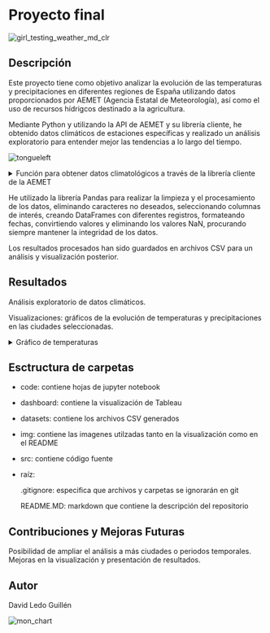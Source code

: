# Proyecto final

![girl_testing_weather_md_clr](https://github.com/illegalvoidundead/Proyecto_final/assets/143459249/31ca36bd-3d66-4115-a53b-e9b5bdcbcb65)

## Descripción
Este proyecto tiene como objetivo analizar la evolución de las temperaturas y precipitaciones en diferentes regiones de España utilizando datos proporcionados por AEMET (Agencia Estatal de Meteorología), así como el uso de recursos hídrigcos destinado a la agricultura. 

Mediante Python y utilizando la API de AEMET y su librería cliente, he obtenido datos climáticos de estaciones específicas y realizado un análisis exploratorio para entender mejor las tendencias a lo largo del tiempo.

![tongueleft](https://github.com/illegalvoidundead/Proyecto_final/assets/143459249/6a7614f7-fdf5-4f07-a19c-dec384c11a55)

<details>
<summary>Función para obtener datos climatológicos a través de la librería cliente de la AEMET</summary>

[![Captura de pantalla 2023-12-07 a las 17 05 10](https://github.com/illegalvoidundead/Proyecto_final/assets/143459249/35d282c2-78db-41d2-91bb-cfbbd8b391ca)](https://github.com/illegalvoidundead/Proyecto_final/blob/main/code/python-aemet.ipynb)


</details>

He utilizado la librería Pandas para realizar la limpieza y el procesamiento de los datos, eliminando caracteres no deseados, seleccionando columnas de interés, creando DataFrames con diferentes registros, formateando fechas, convirtiendo valores y eliminando los valores NaN, procurando siempre mantener la integridad de los datos.

Los resultados procesados han sido guardados en archivos CSV para un análisis y visualización posterior.

## Resultados

Análisis exploratorio de datos climáticos.

Visualizaciones: gráficos de la evolución de temperaturas y precipitaciones en las ciudades seleccionadas.

<details>
<summary>Gráfico de temperaturas</summary>

![Captura de pantalla 2023-12-07 a las 16 53 17](https://github.com/illegalvoidundead/Proyecto_final/assets/143459249/012e689e-8478-4bbd-b7a5-693d6d085ecb)

</details>

## Esctructura de carpetas


* code: contiene hojas de jupyter notebook
* dashboard: contiene la visualización de Tableau
* datasets: contiene los archivos CSV generados 
* img: contiene las imagenes utilzadas tanto en la visualización como en el README
* src: contiene código fuente
* raíz:

  .gitignore: especifica que archivos y carpetas se ignorarán en git
  
  README.MD: markdown que contiene la descripción del repositorio


## Contribuciones y Mejoras Futuras
Posibilidad de ampliar el análisis a más ciudades o periodos temporales.
Mejoras en la visualización y presentación de resultados.

## Autor
David Ledo Guillén

![mon_chart](https://github.com/illegalvoidundead/Proyecto_final/assets/143459249/986f32bb-d9a9-4372-b3e0-9f3a9caab327)

